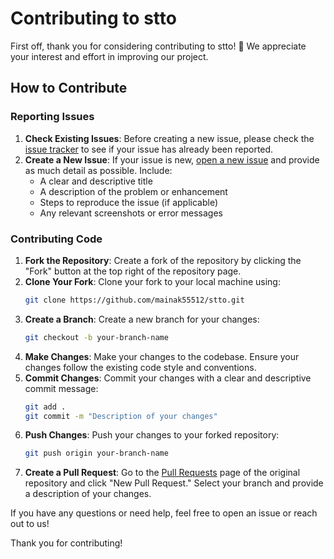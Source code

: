 # Contributing to stto

First off, thank you for considering contributing to stto! 🎉 We appreciate your interest and effort in improving our project.

## How to Contribute

### Reporting Issues

1. **Check Existing Issues**: Before creating a new issue, please check the [issue tracker](https://github.com/mainak55512/stto/issues) to see if your issue has already been reported.
2. **Create a New Issue**: If your issue is new, [open a new issue](https://github.com/mainak55512/stto/issues/new) and provide as much detail as possible. Include:
   - A clear and descriptive title
   - A description of the problem or enhancement
   - Steps to reproduce the issue (if applicable)
   - Any relevant screenshots or error messages

### Contributing Code

1. **Fork the Repository**: Create a fork of the repository by clicking the "Fork" button at the top right of the repository page.
2. **Clone Your Fork**: Clone your fork to your local machine using:
   ```bash
   git clone https://github.com/mainak55512/stto.git
   ```
3. **Create a Branch**: Create a new branch for your changes:
   ```bash
   git checkout -b your-branch-name
   ```
4. **Make Changes**: Make your changes to the codebase. Ensure your changes follow the existing code style and conventions.
5. **Commit Changes**: Commit your changes with a clear and descriptive commit message:
   ```bash
   git add .
   git commit -m "Description of your changes"
   ```
6. **Push Changes**: Push your changes to your forked repository:
   ```bash
   git push origin your-branch-name
   ```
7. **Create a Pull Request**: Go to the [Pull Requests](https://github.com/mainak55512/stto/pulls) page of the original repository and click "New Pull Request." Select your branch and provide a description of your changes.


If you have any questions or need help, feel free to open an issue or reach out to us!

Thank you for contributing!

